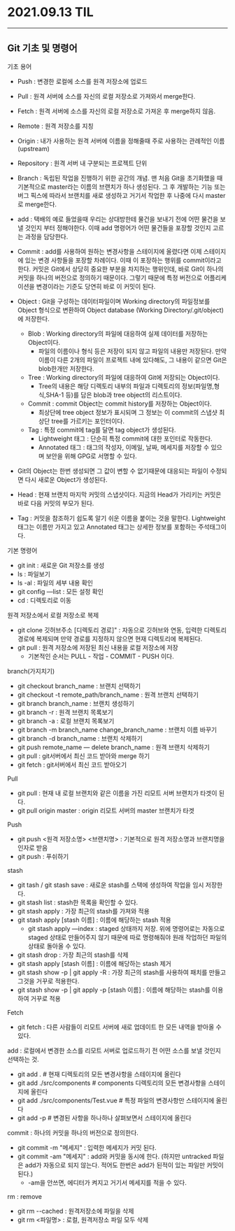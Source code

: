 2021.09.13 TIL
===

---
Git 기초 및 명령어
--
기초 용어

- Push : 변경한 로컬에 소스를 원격 저장소에 업로드
- Pull : 원격 서버에 소스를 자신의 로컬 저장소로 가져와서 merge한다.
- Fetch : 원격 서버에 소스를 자신의 로컬 저장소로 가져온 후 merge하지 않음.
- Remote : 원격 저장소를 지칭
- Origin : 내가 사용하는 원격 서버에 이름을 정해줄때 주로 사용하는 관례적인 이름 (upstream)
- Repository : 원격 서버 내 구분되는 프로젝트 단위
- Branch : 독립된 작업을 진행하기 위한 공간의 개념. 맨 처음 Git을 초기화했을 때 기본적으로 master라는 이름의 브랜치가 하나 생성된다. 그 후 개발하는 기능 또는 버그 픽스에 따라서 브랜치를 새로 생성하고 거기서 작업한 후 나중에 다시 master로 merge한다.
- add : 택배의 예로 들었을때 우리는 상대방한테 물건을 보내기 전에 어떤 물건을 보낼 것인지 부터 정해야한다. 이때 add 명령어가 어떤 물건들을 포장할 것인지 고르는 과정을 담당한다.
- Commit : add를 사용하여 원하는 변경사항을 스테이지에 올렸다면 이제 스테이지에 있는 변경 사항들을 포장할 차례이다. 이때 이 포장하는 행위를 commit이라고 한다. 커밋은 Git에서 상당히 중요한 부분을 차지하는 행위인데, 바로 Git이 하나의 커밋을 하나의 버전으로 정의하기 때문이다. 그렇기 때문에 특정 버전으로 어플리케이션을 변경이라는 기준도 당연히 바로 이 커밋이 된다.

- Object : Git을 구성하는 데이터파일이며 Working directory의 파일정보를 Object 형식으로 변환하여 Object database (Working Directory/.git/object)에 저장한다.

  - Blob : Working directory의 파일에 대응하여 실제 데이터를 저장하는 Object이다.
    - 파일의 이름이나 형식 등은 저장이 되지 않고 파일의 내용만 저장된다. 만약 이름이 다른 2개의 파일이 프로젝트 내에 있다해도, 그 내용이 같으면 Git은 blob한개만 저장한다.
  - Tree : Working directory의 파일에 대응하여 Git에 저장되는 Object이다.
    - Tree의 내용은 해당 디렉토리 내부의 파일과 디렉토리의 정보(파일명,형식,SHA-1 등)를 담은 blob과 tree object의 리스트이다.
  - Commit : commit Object는 commit history를 저장하는 Object이다.
    - 최상단에 tree object 정보가 표시되며 그 정보는 이 commit의 스냅샷 최상단 tree를 가르키는 포인터이다.
  - Tag : 특정 commit에 tag를 달면 tag object가 생성된다.
    - Lightweight 태그 : 단순히 특정 commit에 대한 포인터로 작동한다.
    - Annotated 태그 : 태그의 작성자, 이메일, 날짜, 메세지를 저장할 수 있으며 보안을 위해 GPG로 서명할 수 있다.

- Git의 Object는 한번 생성되면 그 값이 변할 수 없기때문에 대응되는 파일이 수정되면 다시 새로운 Object가 생성된다.
- Head : 현재 브랜치 마지막 커밋의 스냅샷이다. 지금의 Head가 가리키는 커밋은 바로 다음 커밋의 부모가 된다.
- Tag : 커밋을 참조하기 쉽도록 알기 쉬운 이름을 붙이는 것을 말한다. Lightweight 태그는 이름만 가지고 있고 Annotated 태그는 상세한 정보를 포함하는 주석태그이다.

기본 명령어

- git init : 새로운 Git 저장소를 생성
- ls : 파일보기
- ls -al : 파일의 세부 내용 확인
- git config —list : 모든 설정 확인
- cd : 디렉토리로 이동

원격 저장소에서 로컬 저장소로 복제

- git clone 깃허브주소 [디렉토리 경로]" : 자동으로 깃허브와 연동, 입력한 디렉토리 경로에 복제되며 만약 경로를 지정하지 않으면 현재 디렉토리에 복제된다.
- git pull : 원격 저장소에 저장된 최신 내용을 로컬 저장소에 저장
  - 기본적인 순서는 PULL - 작업 - COMMIT - PUSH 이다.

branch(가지치기)

- git checkout branch_name : 브랜치 선택하기
- git checkout -t remote_path/branch_name : 원격 브랜치 선택하기
- git branch branch_name : 브랜치 생성하기
- git branch -r : 원격 브랜치 목록보기
- git branch -a : 로컬 브랜치 목록보기
- git branch -m branch_name change_branch_name : 브랜치 이름 바꾸기
- git branch -d branch_name : 브랜치 삭제하기
- git push remote_name — delete branch_name : 원격 브랜치 삭제하기
- git pull : git서버에서 최신 코드 받아와 merge 하기
- git fetch : git서버에서 최신 코드 받아오기

Pull

- git pull : 현재 내 로컬 브랜치와 같은 이름을 가진 리모트 서버 브랜치가 타겟이 된다.
- git pull origin master : origin 리모트 서버의 master 브랜치가 타겟

Push

- git push <원격 저장소명> <브랜치명> : 기본적으로 원격 저장소명과 브랜치명을 인자로 받음
- git push : 푸쉬하기

stash

- git tash / git stash save : 새로운 stash를 스택에 생성하여 작업을 임시 저장한다.
- git stash list : stash한 목록을 확인할 수 있다.
- git stash apply : 가장 최근의 stash를 가져와 적용
- git stash apply [stash 이름] : 이름에 해당하는 stash 적용
  - git stash apply —index : staged 상태까지 저장. 위에 명령어로는 자동으로 staged 상태로 만들어주지 않기 때문에 따로 명령해줘야 원래 작업하던 파일의 상태로 돌아올 수 있다.
- git stash drop : 가장 최근의 stash를 삭제
- git stash apply [stash 이름] : 이름에 해당하는 stash 제거
- git stash show -p | git apply -R : 가장 최근의 stash를 사용하여 패치를 만들고 그것을 거꾸로 적용한다.
- git stash show -p | git apply -p [stash 이름] : 이름에 해당하는 stash를 이용하여 거꾸로 적용

Fetch

- git fetch : 다른 사람들이 리모트 서버에 새로 업데이트 한 모든 내역을 받아올 수 있다.

add : 로컬에서 변경한 소스를 리모트 서버로 업로드하기 전 어떤 소스를 보낼 것인지 선택하는 것.

- git add . # 현재 디렉토리의 모든 변경사항을 스테이지에 올린다
- git add ./src/components # components 디렉토리의 모든 변경사항을 스테이지에 올린다
- git add ./src/components/Test.vue # 특정 파일의 변경사항만 스테이지에 올린다
- git add -p # 변경된 사항을 하나하나 살펴보면서 스테이지에 올린다

commit : 하나의 커밋을 하나의 버전으로 정의한다.

- git commit -m "메세지" : 입력한 메세지가 커밋 된다.
- git commit -am "메세지" : add와 커밋을 동시에 한다. (하지만 untracked 파일은 add가 자동으로 되지 않는다. 적어도 한번은 add가 된적이 있는 파일만 커밋이 된다.)
  - -am을 안쓰면, 에디터가 켜지고 거기서 메세지를 적을 수 있다.

rm : remove
- git rm --cached : 원격저장소에 파일을 삭제
- git rm <파일명> : 로컬, 원격저장소 파일 모두 삭제